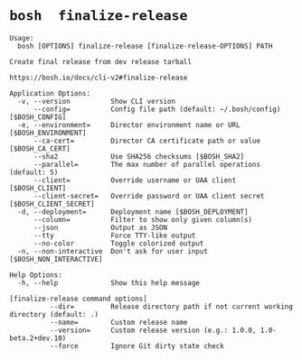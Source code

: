 # `bosh  finalize-release `

    Usage:
      bosh [OPTIONS] finalize-release [finalize-release-OPTIONS] PATH
    
    Create final release from dev release tarball
    
    https://bosh.io/docs/cli-v2#finalize-release
    
    Application Options:
      -v, --version          Show CLI version
          --config=          Config file path (default: ~/.bosh/config) [$BOSH_CONFIG]
      -e, --environment=     Director environment name or URL [$BOSH_ENVIRONMENT]
          --ca-cert=         Director CA certificate path or value [$BOSH_CA_CERT]
          --sha2             Use SHA256 checksums [$BOSH_SHA2]
          --parallel=        The max number of parallel operations (default: 5)
          --client=          Override username or UAA client [$BOSH_CLIENT]
          --client-secret=   Override password or UAA client secret [$BOSH_CLIENT_SECRET]
      -d, --deployment=      Deployment name [$BOSH_DEPLOYMENT]
          --column=          Filter to show only given column(s)
          --json             Output as JSON
          --tty              Force TTY-like output
          --no-color         Toggle colorized output
      -n, --non-interactive  Don't ask for user input [$BOSH_NON_INTERACTIVE]
    
    Help Options:
      -h, --help             Show this help message
    
    [finalize-release command options]
              --dir=         Release directory path if not current working directory (default: .)
              --name=        Custom release name
              --version=     Custom release version (e.g.: 1.0.0, 1.0-beta.2+dev.10)
              --force        Ignore Git dirty state check
